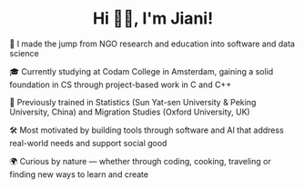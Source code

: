 <div align="center">

# Hi 👋🏼, I'm Jiani!

</div
  
🔁 I made the jump from NGO research and education into software and data science

🎓 Currently studying at Codam College in Amsterdam, gaining a solid foundation in CS through project-based work in C and C++

🧠 Previously trained in Statistics (Sun Yat-sen University & Peking University, China) and Migration Studies (Oxford University, UK)

🛠 Most motivated by building tools through software and AI that address real-world needs and support social good

🌍 Curious by nature — whether through coding, cooking, traveling or finding new ways to learn and create
